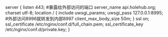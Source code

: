 server {
    listen 443; #暴露给外部访问的端口
    server_name api.holehub.org;
        charset utf-8;
    location / {
        include uwsgi_params;
        uwsgi_pass 127.0.0.1:8995; #外部访问8996就转发到内部8997
        client_max_body_size 50m;
    }
    ssl on;
    ssl_certificate /etc/nginx/conf.d/full_chain.pem;
    ssl_certificate_key /etc/nginx/conf.d/private.key;
}
